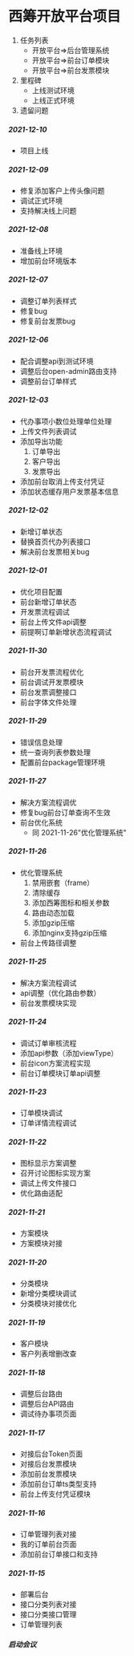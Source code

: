 # 西筹开放平台项目

1. 任务列表
   - 开放平台=>后台管理系统
   - 开放平台=>前台订单模块
   - 开放平台=>前台发票模块
2. 里程碑
   - 上线测试环境
   - 上线正式环境
3. 遗留问题




##### 2021-12-10

- 项目上线
##### 2021-12-09

- 修复添加客户上传头像问题
- 调试正式环境
- 支持解决线上问题

##### 2021-12-08

- 准备线上环境
- 增加前台环境版本

##### 2021-12-07

- 调整订单列表样式
- 修复bug
- 修复前台发票bug

##### 2021-12-06

- 配合调整api到测试环境
- 调整后台open-admin路由支持
- 调整前台订单样式
##### 2021-12-03

- 代办事项小数位处理单位处理
- 上传文件列表调试
- 添加导出功能
  1. 订单导出
  2. 客户导出
  3. 发票导出
- 添加前台取消上传支付凭证
- 添加状态缓存用户发票基本信息
##### 2021-12-02

- 新增订单状态
- 替换首页代办列表接口
- 解决前台发票相关bug

##### 2021-12-01

- 优化项目配置
- 前台新增订单状态
- 开发票流程调试
- 前台上传文件api调整 
- 前提啊订单新增状态流程调试
##### 2021-11-30

- 前台开发票流程优化
- 前台调试开发票模块
- 前台发票调整接口
- 前台字体文件处理
##### 2021-11-29

- 错误信息处理
- 统一查询列表参数处理
- 配置前台package管理环境

##### 2021-11-27

- 解决方案流程调优
- 修复bug前台订单查询不生效
- 前台优化系统
  -  同 2021-11-26"优化管理系统"

##### 2021-11-26

- 优化管理系统
  1. 禁用嵌套（frame）
  2. 清除缓存
  3. 添加西筹图标和相关参数
  4. 路由动态加载
  5. 添加gzip压缩
  6. 添加nginx支持gzip压缩
- 前台上传路径调整

##### 2021-11-25

- 解决方案流程调试
- api调整（优化路由参数）
- 前台发票模块实现

##### 2021-11-24

- 调试订单审核流程
- 添加api参数（添加viewType）
- 前台icon方案流程实现
- 前台订单模块订单api调整

##### 2021-11-23

- 订单模块调试
- 订单详情流程调试

##### 2021-11-22

- 图标显示方案调整
- 召开讨论图标实现方案
- 调试上传文件接口
- 优化路由适配

##### 2021-11-21

- 方案模块
- 方案模块对接

##### 2021-11-20

- 分类模块
- 新增分类模块调试
- 分类模块对接优化

##### 2021-11-19

- 客户模块
- 客户列表增删改查

##### 2021-11-18

- 调整后台路由
- 调整后台API路由
- 调试待办事项页面

##### 2021-11-17

- 对接后台Token页面
- 对接后台发票模块
- 添加前台发票模块
- 添加前台订单ts类型支持
- 前台上传支付凭证模块

##### 2021-11-16

- 订单管理列表对接 
- 我的订单前台页面
- 添加前台订单接口和支持

##### 2021-11-15

- 部署后台
- 接口分类列表对接
- 接口分类接口管理
- 订单管理列表

##### 启动会议











